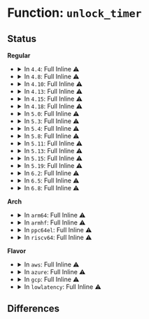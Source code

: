 # Function: <code>unlock_timer</code>

## Status
<b>Regular</b>
<ul>
<li>
<details>
<summary>In <code>4.4</code>: Full Inline ⚠️</summary>

**Collision:** Unique Static

**Inline:** Full

**Transformation:** False

**Instances:**

```
In kernel/time/posix-timers.c (ffffffff810f0e30)
Location: kernel/time/posix-timers.c:200
Inline: True
Inline callers:
  - kernel/time/posix-timers.c:posix_timer_fn
  - kernel/time/posix-timers.c:do_schedule_next_timer
  - kernel/time/posix-timers.c:SyS_timer_gettime
  - kernel/time/posix-timers.c:SyS_timer_getoverrun
  - kernel/time/posix-timers.c:SyS_timer_settime
  - kernel/time/posix-timers.c:SyS_timer_delete
  - kernel/time/posix-timers.c:SyS_timer_delete
  - kernel/time/posix-timers.c:exit_itimers
  - kernel/time/posix-timers.c:exit_itimers
```
</details>
</li>
<li>
<details>
<summary>In <code>4.8</code>: Full Inline ⚠️</summary>

**Collision:** Unique Static

**Inline:** Full

**Transformation:** False

**Instances:**

```
In kernel/time/posix-timers.c (ffffffff810f8e14)
Location: kernel/time/posix-timers.c:200
Inline: True
Inline callers:
  - kernel/time/posix-timers.c:exit_itimers
  - kernel/time/posix-timers.c:exit_itimers
  - kernel/time/posix-timers.c:SyS_timer_delete
  - kernel/time/posix-timers.c:SyS_timer_delete
  - kernel/time/posix-timers.c:SyS_timer_settime
  - kernel/time/posix-timers.c:SyS_timer_getoverrun
  - kernel/time/posix-timers.c:SyS_timer_gettime
  - kernel/time/posix-timers.c:posix_timer_fn
  - kernel/time/posix-timers.c:do_schedule_next_timer
```
</details>
</li>
<li>
<details>
<summary>In <code>4.10</code>: Full Inline ⚠️</summary>

**Collision:** Unique Static

**Inline:** Full

**Transformation:** False

**Instances:**

```
In kernel/time/posix-timers.c (ffffffff811067a4)
Location: kernel/time/posix-timers.c:200
Inline: True
Inline callers:
  - kernel/time/posix-timers.c:exit_itimers
  - kernel/time/posix-timers.c:exit_itimers
  - kernel/time/posix-timers.c:SyS_timer_delete
  - kernel/time/posix-timers.c:SyS_timer_delete
  - kernel/time/posix-timers.c:SyS_timer_settime
  - kernel/time/posix-timers.c:SyS_timer_getoverrun
  - kernel/time/posix-timers.c:SyS_timer_gettime
  - kernel/time/posix-timers.c:posix_timer_fn
  - kernel/time/posix-timers.c:do_schedule_next_timer
```
</details>
</li>
<li>
<details>
<summary>In <code>4.13</code>: Full Inline ⚠️</summary>

**Collision:** Unique Static

**Inline:** Full

**Transformation:** False

**Instances:**

```
In kernel/time/posix-timers.c (ffffffff81108a48)
Location: kernel/time/posix-timers.c:191
Inline: True
Inline callers:
  - kernel/time/posix-timers.c:exit_itimers
  - kernel/time/posix-timers.c:exit_itimers
  - kernel/time/posix-timers.c:SyS_timer_delete
  - kernel/time/posix-timers.c:SyS_timer_delete
  - kernel/time/posix-timers.c:do_timer_settime
  - kernel/time/posix-timers.c:SyS_timer_getoverrun
  - kernel/time/posix-timers.c:do_timer_gettime
  - kernel/time/posix-timers.c:posix_timer_fn
  - kernel/time/posix-timers.c:posixtimer_rearm
```
</details>
</li>
<li>
<details>
<summary>In <code>4.15</code>: Full Inline ⚠️</summary>

**Collision:** Unique Static

**Inline:** Full

**Transformation:** False

**Instances:**

```
In kernel/time/posix-timers.c (ffffffff81113bfb)
Location: kernel/time/posix-timers.c:192
Inline: True
Inline callers:
  - kernel/time/posix-timers.c:exit_itimers
  - kernel/time/posix-timers.c:exit_itimers
  - kernel/time/posix-timers.c:SyS_timer_delete
  - kernel/time/posix-timers.c:SyS_timer_delete
  - kernel/time/posix-timers.c:do_timer_settime
  - kernel/time/posix-timers.c:SyS_timer_getoverrun
  - kernel/time/posix-timers.c:do_timer_gettime
  - kernel/time/posix-timers.c:posix_timer_fn
  - kernel/time/posix-timers.c:posixtimer_rearm
```
</details>
</li>
<li>
<details>
<summary>In <code>4.18</code>: Full Inline ⚠️</summary>

**Collision:** Unique Static

**Inline:** Full

**Transformation:** False

**Instances:**

```
In kernel/time/posix-timers.c (ffffffff81120a2c)
Location: kernel/time/posix-timers.c:192
Inline: True
Inline callers:
  - kernel/time/posix-timers.c:exit_itimers
  - kernel/time/posix-timers.c:exit_itimers
  - kernel/time/posix-timers.c:__ia32_sys_timer_delete
  - kernel/time/posix-timers.c:__ia32_sys_timer_delete
  - kernel/time/posix-timers.c:__x64_sys_timer_delete
  - kernel/time/posix-timers.c:__x64_sys_timer_delete
  - kernel/time/posix-timers.c:__ia32_sys_timer_getoverrun
  - kernel/time/posix-timers.c:__x64_sys_timer_getoverrun
  - kernel/time/posix-timers.c:do_timer_gettime
  - kernel/time/posix-timers.c:posix_timer_fn
  - kernel/time/posix-timers.c:posixtimer_rearm
```
</details>
</li>
<li>
<details>
<summary>In <code>5.0</code>: Full Inline ⚠️</summary>

**Collision:** Unique Static

**Inline:** Full

**Transformation:** False

**Instances:**

```
In kernel/time/posix-timers.c (ffffffff8112c145)
Location: kernel/time/posix-timers.c:162
Inline: True
Inline callers:
  - kernel/time/posix-timers.c:exit_itimers
  - kernel/time/posix-timers.c:exit_itimers
  - kernel/time/posix-timers.c:__ia32_sys_timer_delete
  - kernel/time/posix-timers.c:__ia32_sys_timer_delete
  - kernel/time/posix-timers.c:__x64_sys_timer_delete
  - kernel/time/posix-timers.c:__x64_sys_timer_delete
  - kernel/time/posix-timers.c:__ia32_sys_timer_getoverrun
  - kernel/time/posix-timers.c:__x64_sys_timer_getoverrun
  - kernel/time/posix-timers.c:do_timer_gettime
  - kernel/time/posix-timers.c:posix_timer_fn
  - kernel/time/posix-timers.c:posixtimer_rearm
```
</details>
</li>
<li>
<details>
<summary>In <code>5.3</code>: Full Inline ⚠️</summary>

**Collision:** Unique Static

**Inline:** Full

**Transformation:** False

**Instances:**

```
In kernel/time/posix-timers.c (ffffffff81134a4c)
Location: kernel/time/posix-timers.c:162
Inline: True
Inline callers:
  - kernel/time/posix-timers.c:__ia32_sys_timer_delete
  - kernel/time/posix-timers.c:__ia32_sys_timer_delete
  - kernel/time/posix-timers.c:__x64_sys_timer_delete
  - kernel/time/posix-timers.c:__x64_sys_timer_delete
  - kernel/time/posix-timers.c:__ia32_sys_timer_getoverrun
  - kernel/time/posix-timers.c:__x64_sys_timer_getoverrun
  - kernel/time/posix-timers.c:do_timer_gettime
  - kernel/time/posix-timers.c:posix_timer_fn
  - kernel/time/posix-timers.c:posixtimer_rearm
```
</details>
</li>
<li>
<details>
<summary>In <code>5.4</code>: Full Inline ⚠️</summary>

**Collision:** Unique Static

**Inline:** Full

**Transformation:** False

**Instances:**

```
In kernel/time/posix-timers.c (ffffffff81140ad7)
Location: kernel/time/posix-timers.c:162
Inline: True
Inline callers:
  - kernel/time/posix-timers.c:__ia32_sys_timer_delete
  - kernel/time/posix-timers.c:__x64_sys_timer_delete
  - kernel/time/posix-timers.c:timer_wait_running
  - kernel/time/posix-timers.c:__ia32_sys_timer_getoverrun
  - kernel/time/posix-timers.c:__x64_sys_timer_getoverrun
  - kernel/time/posix-timers.c:do_timer_gettime
  - kernel/time/posix-timers.c:posix_timer_fn
  - kernel/time/posix-timers.c:posixtimer_rearm
```
</details>
</li>
<li>
<details>
<summary>In <code>5.8</code>: Full Inline ⚠️</summary>

**Collision:** Unique Static

**Inline:** Full

**Transformation:** False

**Instances:**

```
In kernel/time/posix-timers.c (ffffffff811510e7)
Location: kernel/time/posix-timers.c:164
Inline: True
Inline callers:
  - kernel/time/posix-timers.c:__ia32_sys_timer_delete
  - kernel/time/posix-timers.c:__x64_sys_timer_delete
  - kernel/time/posix-timers.c:timer_wait_running
  - kernel/time/posix-timers.c:__ia32_sys_timer_getoverrun
  - kernel/time/posix-timers.c:__x64_sys_timer_getoverrun
  - kernel/time/posix-timers.c:do_timer_gettime
  - kernel/time/posix-timers.c:posix_timer_fn
  - kernel/time/posix-timers.c:posixtimer_rearm
```
</details>
</li>
<li>
<details>
<summary>In <code>5.11</code>: Full Inline ⚠️</summary>

**Collision:** Unique Static

**Inline:** Full

**Transformation:** False

**Instances:**

```
In kernel/time/posix-timers.c (ffffffff8114d367)
Location: kernel/time/posix-timers.c:164
Inline: True
Inline callers:
  - kernel/time/posix-timers.c:__ia32_sys_timer_delete
  - kernel/time/posix-timers.c:__x64_sys_timer_delete
  - kernel/time/posix-timers.c:timer_wait_running
  - kernel/time/posix-timers.c:__ia32_sys_timer_getoverrun
  - kernel/time/posix-timers.c:__x64_sys_timer_getoverrun
  - kernel/time/posix-timers.c:do_timer_gettime
  - kernel/time/posix-timers.c:posix_timer_fn
  - kernel/time/posix-timers.c:posixtimer_rearm
```
</details>
</li>
<li>
<details>
<summary>In <code>5.13</code>: Full Inline ⚠️</summary>

**Collision:** Unique Static

**Inline:** Full

**Transformation:** False

**Instances:**

```
In kernel/time/posix-timers.c (ffffffff8114f986)
Location: kernel/time/posix-timers.c:164
Inline: True
Inline callers:
  - kernel/time/posix-timers.c:__ia32_sys_timer_delete
  - kernel/time/posix-timers.c:__x64_sys_timer_delete
  - kernel/time/posix-timers.c:timer_wait_running
  - kernel/time/posix-timers.c:__ia32_sys_timer_getoverrun
  - kernel/time/posix-timers.c:__x64_sys_timer_getoverrun
  - kernel/time/posix-timers.c:do_timer_gettime
  - kernel/time/posix-timers.c:posix_timer_fn
  - kernel/time/posix-timers.c:posixtimer_rearm
```
</details>
</li>
<li>
<details>
<summary>In <code>5.15</code>: Full Inline ⚠️</summary>

**Collision:** Unique Static

**Inline:** Full

**Transformation:** False

**Instances:**

```
In kernel/time/posix-timers.c (ffffffff81173a46)
Location: kernel/time/posix-timers.c:164
Inline: True
Inline callers:
  - kernel/time/posix-timers.c:__ia32_sys_timer_delete
  - kernel/time/posix-timers.c:__x64_sys_timer_delete
  - kernel/time/posix-timers.c:timer_wait_running
  - kernel/time/posix-timers.c:__ia32_sys_timer_getoverrun
  - kernel/time/posix-timers.c:__x64_sys_timer_getoverrun
  - kernel/time/posix-timers.c:do_timer_gettime
  - kernel/time/posix-timers.c:posix_timer_fn
  - kernel/time/posix-timers.c:posixtimer_rearm
```
</details>
</li>
<li>
<details>
<summary>In <code>5.19</code>: Full Inline ⚠️</summary>

**Collision:** Unique Static

**Inline:** Full

**Transformation:** False

**Instances:**

```
In kernel/time/posix-timers.c (ffffffff811a5d50)
Location: kernel/time/posix-timers.c:164
Inline: True
Inline callers:
  - kernel/time/posix-timers.c:__ia32_sys_timer_delete
  - kernel/time/posix-timers.c:__x64_sys_timer_delete
  - kernel/time/posix-timers.c:do_timer_settime
  - kernel/time/posix-timers.c:timer_wait_running
  - kernel/time/posix-timers.c:__ia32_sys_timer_getoverrun
  - kernel/time/posix-timers.c:__x64_sys_timer_getoverrun
  - kernel/time/posix-timers.c:do_timer_gettime
  - kernel/time/posix-timers.c:posix_timer_fn
  - kernel/time/posix-timers.c:posixtimer_rearm
```
</details>
</li>
<li>
<details>
<summary>In <code>6.2</code>: Full Inline ⚠️</summary>

**Collision:** Unique Static

**Inline:** Full

**Transformation:** False

**Instances:**

```
In kernel/time/posix-timers.c (ffffffff811e5840)
Location: kernel/time/posix-timers.c:164
Inline: True
Inline callers:
  - kernel/time/posix-timers.c:__ia32_sys_timer_delete
  - kernel/time/posix-timers.c:__x64_sys_timer_delete
  - kernel/time/posix-timers.c:do_timer_settime
  - kernel/time/posix-timers.c:timer_wait_running
  - kernel/time/posix-timers.c:__ia32_sys_timer_getoverrun
  - kernel/time/posix-timers.c:__x64_sys_timer_getoverrun
  - kernel/time/posix-timers.c:do_timer_gettime
  - kernel/time/posix-timers.c:posix_timer_fn
  - kernel/time/posix-timers.c:posixtimer_rearm
```
</details>
</li>
<li>
<details>
<summary>In <code>6.5</code>: Full Inline ⚠️</summary>

**Collision:** Unique Static

**Inline:** Full

**Transformation:** False

**Instances:**

```
In kernel/time/posix-timers.c (ffffffff811fa5f0)
Location: kernel/time/posix-timers.c:126
Inline: True
Inline callers:
  - kernel/time/posix-timers.c:__ia32_sys_timer_delete
  - kernel/time/posix-timers.c:__x64_sys_timer_delete
  - kernel/time/posix-timers.c:do_timer_settime
  - kernel/time/posix-timers.c:timer_wait_running
  - kernel/time/posix-timers.c:__ia32_sys_timer_getoverrun
  - kernel/time/posix-timers.c:__x64_sys_timer_getoverrun
  - kernel/time/posix-timers.c:do_timer_gettime
  - kernel/time/posix-timers.c:posix_timer_fn
  - kernel/time/posix-timers.c:posixtimer_rearm
```
</details>
</li>
<li>
<details>
<summary>In <code>6.8</code>: Full Inline ⚠️</summary>

**Collision:** Unique Static

**Inline:** Full

**Transformation:** False

**Instances:**

```
In kernel/time/posix-timers.c (ffffffff812107e0)
Location: kernel/time/posix-timers.c:126
Inline: True
Inline callers:
  - kernel/time/posix-timers.c:__ia32_sys_timer_delete
  - kernel/time/posix-timers.c:__x64_sys_timer_delete
  - kernel/time/posix-timers.c:do_timer_settime
  - kernel/time/posix-timers.c:timer_wait_running
  - kernel/time/posix-timers.c:__ia32_sys_timer_getoverrun
  - kernel/time/posix-timers.c:__x64_sys_timer_getoverrun
  - kernel/time/posix-timers.c:do_timer_gettime
  - kernel/time/posix-timers.c:posix_timer_fn
  - kernel/time/posix-timers.c:posixtimer_rearm
```
</details>
</li>
</ul>
<b>Arch</b>
<ul>
<li>
<details>
<summary>In <code>arm64</code>: Full Inline ⚠️</summary>

**Collision:** Unique Static

**Inline:** Full

**Transformation:** False

**Instances:**

```
In kernel/time/posix-timers.c (ffff8000101ac0f0)
Location: kernel/time/posix-timers.c:162
Inline: True
Inline callers:
  - kernel/time/posix-timers.c:__arm64_sys_timer_delete
  - kernel/time/posix-timers.c:timer_wait_running
  - kernel/time/posix-timers.c:__arm64_sys_timer_getoverrun
  - kernel/time/posix-timers.c:do_timer_gettime
  - kernel/time/posix-timers.c:posix_timer_fn
  - kernel/time/posix-timers.c:posixtimer_rearm
```
</details>
</li>
<li>
<details>
<summary>In <code>armhf</code>: Full Inline ⚠️</summary>

**Collision:** Unique Static

**Inline:** Full

**Transformation:** False

**Instances:**

```
In kernel/time/posix-timers.c (c03f7074)
Location: kernel/time/posix-timers.c:162
Inline: True
Inline callers:
  - kernel/time/posix-timers.c:__se_sys_timer_delete
  - kernel/time/posix-timers.c:timer_wait_running
  - kernel/time/posix-timers.c:__se_sys_timer_getoverrun
  - kernel/time/posix-timers.c:do_timer_gettime
  - kernel/time/posix-timers.c:posix_timer_fn
  - kernel/time/posix-timers.c:posixtimer_rearm
```
</details>
</li>
<li>
<details>
<summary>In <code>ppc64el</code>: Full Inline ⚠️</summary>

**Collision:** Unique Static

**Inline:** Full

**Transformation:** False

**Instances:**

```
In kernel/time/posix-timers.c (c00000000020ed24)
Location: kernel/time/posix-timers.c:162
Inline: True
Inline callers:
  - kernel/time/posix-timers.c:__se_sys_timer_delete
  - kernel/time/posix-timers.c:timer_wait_running
  - kernel/time/posix-timers.c:__se_sys_timer_getoverrun
  - kernel/time/posix-timers.c:do_timer_gettime
  - kernel/time/posix-timers.c:posix_timer_fn
  - kernel/time/posix-timers.c:posixtimer_rearm
```
</details>
</li>
<li>
<details>
<summary>In <code>riscv64</code>: Full Inline ⚠️</summary>

**Collision:** Unique Static

**Inline:** Full

**Transformation:** False

**Instances:**

```
In kernel/time/posix-timers.c (ffffffe0001368d2)
Location: kernel/time/posix-timers.c:162
Inline: True
Inline callers:
  - kernel/time/posix-timers.c:__se_sys_timer_delete
  - kernel/time/posix-timers.c:__se_sys_timer_settime
  - kernel/time/posix-timers.c:timer_wait_running
  - kernel/time/posix-timers.c:__se_sys_timer_getoverrun
  - kernel/time/posix-timers.c:__se_sys_timer_gettime
  - kernel/time/posix-timers.c:posix_timer_fn
  - kernel/time/posix-timers.c:posixtimer_rearm
```
</details>
</li>
</ul>
<b>Flavor</b>
<ul>
<li>
<details>
<summary>In <code>aws</code>: Full Inline ⚠️</summary>

**Collision:** Unique Static

**Inline:** Full

**Transformation:** False

**Instances:**

```
In kernel/time/posix-timers.c (ffffffff81139287)
Location: kernel/time/posix-timers.c:162
Inline: True
Inline callers:
  - kernel/time/posix-timers.c:__ia32_sys_timer_delete
  - kernel/time/posix-timers.c:__x64_sys_timer_delete
  - kernel/time/posix-timers.c:timer_wait_running
  - kernel/time/posix-timers.c:__ia32_sys_timer_getoverrun
  - kernel/time/posix-timers.c:__x64_sys_timer_getoverrun
  - kernel/time/posix-timers.c:do_timer_gettime
  - kernel/time/posix-timers.c:posix_timer_fn
  - kernel/time/posix-timers.c:posixtimer_rearm
```
</details>
</li>
<li>
<details>
<summary>In <code>azure</code>: Full Inline ⚠️</summary>

**Collision:** Unique Static

**Inline:** Full

**Transformation:** False

**Instances:**

```
In kernel/time/posix-timers.c (ffffffff8112da07)
Location: kernel/time/posix-timers.c:162
Inline: True
Inline callers:
  - kernel/time/posix-timers.c:__ia32_sys_timer_delete
  - kernel/time/posix-timers.c:__x64_sys_timer_delete
  - kernel/time/posix-timers.c:timer_wait_running
  - kernel/time/posix-timers.c:__ia32_sys_timer_getoverrun
  - kernel/time/posix-timers.c:__x64_sys_timer_getoverrun
  - kernel/time/posix-timers.c:do_timer_gettime
  - kernel/time/posix-timers.c:posix_timer_fn
  - kernel/time/posix-timers.c:posixtimer_rearm
```
</details>
</li>
<li>
<details>
<summary>In <code>gcp</code>: Full Inline ⚠️</summary>

**Collision:** Unique Static

**Inline:** Full

**Transformation:** False

**Instances:**

```
In kernel/time/posix-timers.c (ffffffff81136fa7)
Location: kernel/time/posix-timers.c:162
Inline: True
Inline callers:
  - kernel/time/posix-timers.c:__ia32_sys_timer_delete
  - kernel/time/posix-timers.c:__x64_sys_timer_delete
  - kernel/time/posix-timers.c:timer_wait_running
  - kernel/time/posix-timers.c:__ia32_sys_timer_getoverrun
  - kernel/time/posix-timers.c:__x64_sys_timer_getoverrun
  - kernel/time/posix-timers.c:do_timer_gettime
  - kernel/time/posix-timers.c:posix_timer_fn
  - kernel/time/posix-timers.c:posixtimer_rearm
```
</details>
</li>
<li>
<details>
<summary>In <code>lowlatency</code>: Full Inline ⚠️</summary>

**Collision:** Unique Static

**Inline:** Full

**Transformation:** False

**Instances:**

```
In kernel/time/posix-timers.c (ffffffff81143a3e)
Location: kernel/time/posix-timers.c:162
Inline: True
Inline callers:
  - kernel/time/posix-timers.c:__ia32_sys_timer_delete
  - kernel/time/posix-timers.c:__x64_sys_timer_delete
  - kernel/time/posix-timers.c:timer_wait_running
  - kernel/time/posix-timers.c:__ia32_sys_timer_getoverrun
  - kernel/time/posix-timers.c:__x64_sys_timer_getoverrun
  - kernel/time/posix-timers.c:do_timer_gettime
  - kernel/time/posix-timers.c:posix_timer_fn
  - kernel/time/posix-timers.c:posixtimer_rearm
```
</details>
</li>
</ul>

## Differences
